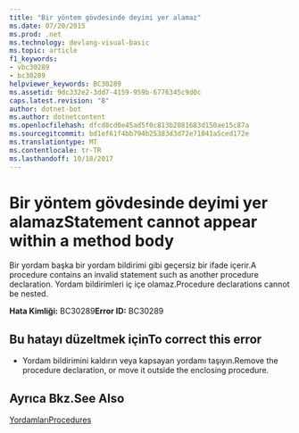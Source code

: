 ```yaml
---
title: "Bir yöntem gövdesinde deyimi yer alamaz"
ms.date: 07/20/2015
ms.prod: .net
ms.technology: devlang-visual-basic
ms.topic: article
f1_keywords:
- vbc30289
- bc30289
helpviewer_keywords: BC30289
ms.assetid: 9dc332e2-3dd7-4159-959b-6776345c9d0c
caps.latest.revision: "8"
author: dotnet-bot
ms.author: dotnetcontent
ms.openlocfilehash: dfcd8cd0e45ad5f0c813b2081683d150ae15c87a
ms.sourcegitcommit: bd1ef61f4bb794b25383d3d72e71041a5ced172e
ms.translationtype: MT
ms.contentlocale: tr-TR
ms.lasthandoff: 10/18/2017
---
```

# <a name="statement-cannot-appear-within-a-method-body"></a><span data-ttu-id="f641c-102">Bir yöntem gövdesinde deyimi yer alamaz</span><span class="sxs-lookup"><span data-stu-id="f641c-102">Statement cannot appear within a method body</span></span>
<span data-ttu-id="f641c-103">Bir yordam başka bir yordam bildirimi gibi geçersiz bir ifade içerir.</span><span class="sxs-lookup"><span data-stu-id="f641c-103">A procedure contains an invalid statement such as another procedure declaration.</span></span> <span data-ttu-id="f641c-104">Yordam bildirimleri iç içe olamaz.</span><span class="sxs-lookup"><span data-stu-id="f641c-104">Procedure declarations cannot be nested.</span></span>  
  
 <span data-ttu-id="f641c-105">**Hata Kimliği:** BC30289</span><span class="sxs-lookup"><span data-stu-id="f641c-105">**Error ID:** BC30289</span></span>  
  
## <a name="to-correct-this-error"></a><span data-ttu-id="f641c-106">Bu hatayı düzeltmek için</span><span class="sxs-lookup"><span data-stu-id="f641c-106">To correct this error</span></span>  
  
-   <span data-ttu-id="f641c-107">Yordam bildirimini kaldırın veya kapsayan yordamı taşıyın.</span><span class="sxs-lookup"><span data-stu-id="f641c-107">Remove the procedure declaration, or move it outside the enclosing procedure.</span></span>  
  
## <a name="see-also"></a><span data-ttu-id="f641c-108">Ayrıca Bkz.</span><span class="sxs-lookup"><span data-stu-id="f641c-108">See Also</span></span>  
 [<span data-ttu-id="f641c-109">Yordamları</span><span class="sxs-lookup"><span data-stu-id="f641c-109">Procedures</span></span>](../../visual-basic/programming-guide/language-features/procedures/index.md)
